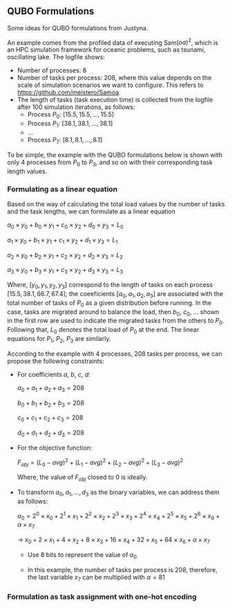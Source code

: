 ## QUBO Formulations

Some ideas for QUBO formulations from Justyna.

An example comes from the profiled data of executing Sam$(oa)^{2}$, which is an HPC simulation framework for oceanic problems, such as tsunami, oscillating lake. The logfile shows:

* Number of processes: $8$
* Number of tasks per process: $208$, where this value depends on the scale of simulation scenarios we want to configure. This refers to https://github.com/meistero/Samoa.
* The length of tasks (task execution time) is collected from the logfile after 100 simulation iterations, as follows:
    + Process $P_{0}$: $[15.5, 15.5, ..., 15.5]$
    + Process $P_{1}$: $[38.1, 38.1, ..., 38.1]$
    + $...$
    + Process $P_{7}$: $[8.1, 8.1, ..., 8.1]$

To be simple, the example with the QUBO formulations below is shown with only $4$ processes from $P_{0}$ to $P_{3}$, and so on with their corresponding task length values.

### Formulating as a linear equation

Based on the way of calculating the total load values by the number of tasks and the task lengths, we can formulate as a linear equation
    
$a_{0} \times y_{0} + b_{0} \times y_{1} + c_{0} \times y_{2} + d_{0} \times y_{3} = L_{0}$

$a_{1} \times y_{0} + b_{1} \times y_{1} + c_{1} \times y_{2} + d_{1} \times y_{3} = L_{1}$

$a_{2} \times y_{0} + b_{2} \times y_{1} + c_{2} \times y_{2} + d_{2} \times y_{3} = L_{2}$
    
$a_{3} \times y_{0} + b_{3} \times y_{1} + c_{3} \times y_{2} + d_{3} \times y_{3} = L_{3}$

Where, $[y_{0}, y_{1}, y_{2}, y_{3}]$ correspond to the length of tasks on each process $[15.5, 38.1, 66.7, 67.4]$; the coeeficients $[a_{0}, a_{1}, a_{2}, a_{3}]$ are associated with the total number of tasks of $P_{0}$ as a given distribution before running. In the case, tasks are migrated around to balance the load, then $b_{0}$, $c_{0}$, ... shown in the first row are used to indicate the migrated tasks from the others to $P_{0}$. Following that, $L_{0}$ denotes the total load of $P_{0}$ at the end. The linear equations for $P_{1}$, $P_{2}$, $P_{3}$ are similarly.

According to the example with $4$ processes, $208$ tasks per process, we can propose the following constraints:
* For coefficients $a$, $b$, $c$, $d$:
    
    $a_{0} + a_{1} + a_{2} + a_{3} = 208$

    $b_{0} + b_{1} + b_{2} + b_{3} = 208$

    $c_{0} + c_{1} + c_{2} + c_{3} = 208$

    $d_{0} + d_{1} + d_{2} + d_{3} = 208$

* For the objective function:

    $F_{obj} = (L_{0} - avg)^2 + (L_{1} - avg)^2 + (L_{2} - avg)^2 + (L_{3} - avg)^2$

    Where, the value of $F_{obj}$ closed to $0$ is ideally.

* To transform $a_{0}, a_{1}, ..., d_{3}$ as the binary variables, we can address them as follows:

    $a_{0} = 2^0 \times x_{0} + 2^1 \times x_{1} + 2^2 \times x_{2} + 2^3 \times x_{3} + 2^4 \times x_{4} + 2^5 \times x_{5} + 2^6 \times x_{6} + \alpha \times x_{7}$

    $\rightarrow$ $x_{0} + 2 \times x_{1} + 4 \times x_{2} + 8 \times x_{3} + 16 \times x_{4} + 32 \times x_{5} + 64 \times x_{6} + \alpha \times x_{7}$

    + Use 8 bits to represent the value of $a_{0}$

    + In this example, the number of tasks per process is 208, therefore, the last variable $x_7$ can be multiplied with $\alpha = 81$

### Formulation as task assignment with one-hot encoding



